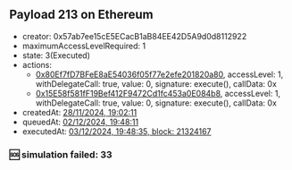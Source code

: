 ## Payload 213 on Ethereum

- creator: 0x57ab7ee15cE5ECacB1aB84EE42D5A9d0d8112922
- maximumAccessLevelRequired: 1
- state: 3(Executed)
- actions:
  - [0x80Ef7fD7BFeE8aE54036f05f77e2efe201820a80](https://etherscan.io/tx/0x80Ef7fD7BFeE8aE54036f05f77e2efe201820a80), accessLevel: 1, withDelegateCall: true, value: 0, signature: execute(), callData: 0x
  - [0x15E58f581fF19Bef412F9472Cd1fc453a0E084b8](https://etherscan.io/tx/0x15E58f581fF19Bef412F9472Cd1fc453a0E084b8), accessLevel: 1, withDelegateCall: true, value: 0, signature: execute(), callData: 0x
- createdAt: [28/11/2024, 19:02:11](https://etherscan.io/tx/0x7dbc379cf148f3363c6fd51fe4e61da512c42b115bdc82eca7d5fa6d48deefe4)
- queuedAt: [02/12/2024, 19:48:11](https://etherscan.io/tx/0x9aa7ffc34a236510eceb77e3a91b71be883547138db6d2cdbaee157229409c5a)
- executedAt: [03/12/2024, 19:48:35, block: 21324167](https://etherscan.io/tx/0xc0e80d791cd1b44a0d890edf08593d4fd1ed2186d32f96d16ae1afc10d29eaeb)

### :sos: simulation failed: 33
